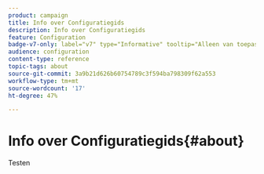 ```yaml
---
product: campaign
title: Info over Configuratiegids
description: Info over Configuratiegids
feature: Configuration
badge-v7-only: label="v7" type="Informative" tooltip="Alleen van toepassing op Campaign Classic v7"
audience: configuration
content-type: reference
topic-tags: about
source-git-commit: 3a9b21d626b60754789c3f594ba798309f62a553
workflow-type: tm+mt
source-wordcount: '17'
ht-degree: 47%

---
```



# Info over Configuratiegids{#about}



Testen


